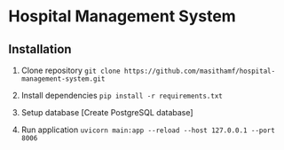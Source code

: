 # Hospital Management System

## Installation
1. Clone repository
`git clone https://github.com/masithamf/hospital-management-system.git`

2. Install dependencies
`pip install -r requirements.txt`

3. Setup database
[Create PostgreSQL database]

4. Run application
`uvicorn main:app --reload --host 127.0.0.1 --port 8006`

